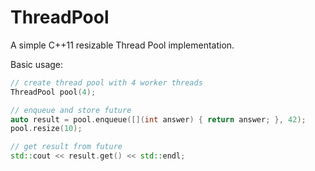 ThreadPool
==========

A simple C++11 resizable Thread Pool implementation.


Basic usage:
```c++
// create thread pool with 4 worker threads
ThreadPool pool(4);

// enqueue and store future
auto result = pool.enqueue([](int answer) { return answer; }, 42);
pool.resize(10);

// get result from future
std::cout << result.get() << std::endl;

```
